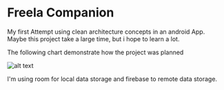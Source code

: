 # Freela Companion
My first Attempt using clean architecture concepts in an android App. Maybe this project take a large time, but i hope to learn a lot.

The following chart demonstrate how the project was planned

![alt text](https://github.com/AnthoniIP/freela-companion/blob/master/img/freelacompanionarchtecture.pngg?raw=true)

I'm using room for local data storage and firebase to remote data storage.

